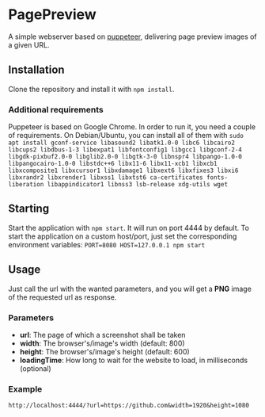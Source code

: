 # PagePreview
A simple webserver based on [puppeteer](https://github.com/GoogleChrome/puppeteer), delivering page preview images of a given URL.

## Installation
Clone the repository and install it with `npm install`.

### Additional requirements
Puppeteer is based on Google Chrome. In order to run it, you need a couple of requirements. On Debian/Ubuntu, you can install all of them with
```sudo apt install gconf-service libasound2 libatk1.0-0 libc6 libcairo2 libcups2 libdbus-1-3 libexpat1 libfontconfig1 libgcc1 libgconf-2-4 libgdk-pixbuf2.0-0 libglib2.0-0 libgtk-3-0 libnspr4 libpango-1.0-0 libpangocairo-1.0-0 libstdc++6 libx11-6 libx11-xcb1 libxcb1 libxcomposite1 libxcursor1 libxdamage1 libxext6 libxfixes3 libxi6 libxrandr2 libxrender1 libxss1 libxtst6 ca-certificates fonts-liberation libappindicator1 libnss3 lsb-release xdg-utils wget```

## Starting
Start the application with `npm start`. It will run on port 4444 by default.
To start the application on a custom host/port, just set the corresponding environment variables:
```PORT=8080 HOST=127.0.0.1 npm start```

## Usage
Just call the url with the wanted parameters, and you will get a **PNG** image of the requested url as response.
### Parameters
- **url**: The page of which a screenshot shall be taken
- **width**: The browser's/image's width (default: 800)
- **height**: The browser's/image's height (default: 600)
- **loadingTime**: How long to wait for the website to load, in milliseconds (optional)

### Example
```http://localhost:4444/?url=https://github.com&width=1920&height=1080```